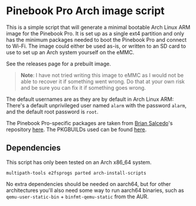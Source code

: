 # Pinebook Pro Arch image script

This is a simple script that will generate a minimal bootable Arch Linux ARM image for the Pinebook Pro. It is set up as a single ext4 partition and only has the minimum packages needed to boot the Pinebook Pro and connect to Wi-Fi. The image could either be used as-is, or written to an SD card to use to set up an Arch system yourself on the eMMC.

See the releases page for a prebuilt image.

>**Note**: I have not tried writing this image to eMMC as I would not be able to recover it if something went wrong. Do that at your own risk and be sure you can fix it if something goes wrong.

The default usernames are as they are by default in Arch Linux ARM: There's a default unprivileged user named `alarm` with the password `alarm`, and the default root password is `root`.

The Pinebook Pro-specific packages are taken from [Brian Salcedo](https://github.com/salcedo)'s repository [here](https://simulated.earth/archlinux/pinebookpro/aarch64/). The PKGBUILDs used can be found [here](https://github.com/salcedo/pinebookpro-PKGBUILDs).

## Dependencies
This script has only been tested on an Arch x86\_64 system.

```
multipath-tools e2fsprogs parted arch-install-scripts
```

No extra dependencies should be needed on aarch64, but for other architectures you'll also need some way to run aarch64 binaries, such as `qemu-user-static-bin` + `binfmt-qemu-static` from the AUR.
